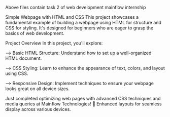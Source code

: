 Above files contain task 2 of web development mainflow internship

Simple Webpage with HTML and CSS
This project showcases a fundamental example of building a webpage using HTML for structure and CSS for styling. It's designed for beginners who are eager to grasp the basics of web development.

Project Overview
In this project, you'll explore:

--> Basic HTML Structure: Understand how to set up a well-organized HTML document.

--> CSS Styling: Learn to enhance the appearance of text, colors, and layout using CSS.

--> Responsive Design: Implement techniques to ensure your webpage looks great on all device sizes.

Just completed optimizing web pages with advanced CSS techniques and media queries at Mainflow Technologies! 🌟 Enhanced layouts for seamless display across various devices.
